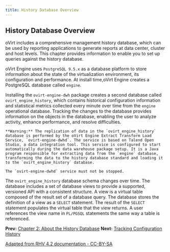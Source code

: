 ```yaml
---
title: History Database Overview
---
```


## History Database Overview

oVirt includes a comprehensive management history database, which can be used by reporting applications to generate reports at data center, cluster and host levels. This chapter provides information to enable you to set up queries against the history database.

oVirt Engine uses `PostgreSQL 9.5.x` as a database platform to store information about the state of the virtualization environment, its configuration and performance. At install time,oVirt Engine creates a PostgreSQL database called `engine`.

Installing the `ovirt-engine-dwh` package creates a second database called `ovirt_engine_history`, which contains historical configuration information and statistical metrics collected every minute over time from the `engine` operational database. Tracking the changes to the database provides information on the objects in the database, enabling the user to analyze activity, enhance performance, and resolve difficulties.

    **Warning:** The replication of data in the `ovirt_engine_history` database is performed by the oVirt Engine Extract Transform Load Service, `ovirt-engine-dwhd`. The service is based on Talend Open Studio, a data integration tool. This service is configured to start automatically during the data warehouse package setup. It is a Java program responsible for extracting data from the `engine` database, transforming the data to the history database standard and loading it to the `ovirt_engine_history` database.

    The `ovirt-engine-dwhd` service must not be stopped.

The `ovirt_engine_history` database schema changes over time. The database includes a set of database views to provide a supported, versioned API with a consistent structure. A view is a virtual table composed of the result set of a database query. The database stores the definition of a view as a `SELECT` statement. The result of the `SELECT` statement populates the virtual table that the view returns. A user references the view name in `PL/PGSQL` statements the same way a table is referenced.

**Prev:** [Chapter 2: About the History Database](../chap-About_History_Database_Reports_and_Dashboards)
**Next:** [Tracking Configuration History](../Tracking_configuration_history)

 [Adapted from RHV 4.2 documentation - CC-BY-SA](https://access.redhat.com/documentation/en-us/red_hat_virtualization/4.2/html/data_warehouse_guide/chap-about_history_database)
